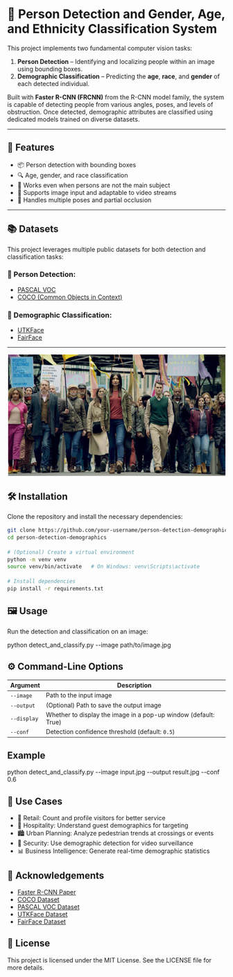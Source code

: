 # 👤 Person Detection and Gender, Age, and Ethnicity Classification System

This project implements two fundamental computer vision tasks:

1. **Person Detection** – Identifying and localizing people within an image using bounding boxes.
2. **Demographic Classification** – Predicting the **age**, **race**, and **gender** of each detected individual.

Built with **Faster R-CNN (FRCNN)** from the R-CNN model family, the system is capable of detecting people from various angles, poses, and levels of obstruction. Once detected, demographic attributes are classified using dedicated models trained on diverse datasets.

---

## 🚀 Features

- 📦 Person detection with bounding boxes
- 🔍 Age, gender, and race classification
- 🎯 Works even when persons are not the main subject
- 🎥 Supports image input and adaptable to video streams
- 💪 Handles multiple poses and partial occlusion

---

## 📚 Datasets

This project leverages multiple public datasets for both detection and classification tasks:

### 👤 Person Detection:
- [PASCAL VOC](http://host.robots.ox.ac.uk/pascal/VOC/)
- [COCO (Common Objects in Context)](https://cocodataset.org/)

### 🧬 Demographic Classification:
- [UTKFace](https://susanqq.github.io/UTKFace/)
- [FairFace](https://github.com/joojs/fairface)
---
![Simulation Running](https://github.com/Arman05/P.A.G.E/blob/main/Crowd%20Image%20Sample.png) 
## 🛠️ Installation

Clone the repository and install the necessary dependencies:

```bash
git clone https://github.com/your-username/person-detection-demographics.git
cd person-detection-demographics

# (Optional) Create a virtual environment
python -m venv venv
source venv/bin/activate   # On Windows: venv\Scripts\activate

# Install dependencies
pip install -r requirements.txt

```

## 🖼️ Usage
Run the detection and classification on an image:

python detect_and_classify.py --image path/to/image.jpg

## ⚙️ Command-Line Options

| Argument    | Description                                                     |
| ----------- | --------------------------------------------------------------- |
| `--image`   | Path to the input image                                         |
| `--output`  | (Optional) Path to save the output image                        |
| `--display` | Whether to display the image in a pop-up window (default: True) |
| `--conf`    | Detection confidence threshold (default: `0.5`)                 |

## Example
python detect_and_classify.py --image input.jpg --output result.jpg --conf 0.6

## 💼 Use Cases

  * 🏪 Retail: Count and profile visitors for better service
  * 🏨 Hospitality: Understand guest demographics for targeting
  * 🏙️ Urban Planning: Analyze pedestrian trends at crossings or events
  * 🎥 Security: Use demographic detection for video surveillance
  * 📊 Business Intelligence: Generate real-time demographic statistics


## 🙏 Acknowledgements

 * [Faster R-CNN Paper](https://arxiv.org/abs/1506.01497)
 * [COCO Dataset](https://cocodataset.org/#home)
 * [PASCAL VOC Dataset](http://host.robots.ox.ac.uk/pascal/VOC/)
 * [UTKFace Dataset](https://susanqq.github.io/UTKFace/)
 * [FairFace Dataset](https://github.com/joojs/fairface)



## 📄 License

  This project is licensed under the MIT License. See the LICENSE file for more details.
